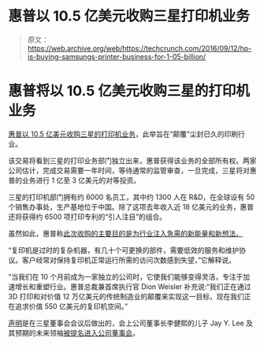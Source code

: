 # 惠普以 10.5 亿美元收购三星打印机业务

> 原文：<https://web.archive.org/web/https://techcrunch.com/2016/09/12/hp-is-buying-samsungs-printer-business-for-1-05-billion/>

# 惠普将以 10.5 亿美元收购三星的打印机业务

[惠普以 10.5 亿美元收购三星的打印机业务](https://web.archive.org/web/20230306111539/http://www8.hp.com/us/en/hp-news/press-release.html?id=2331041#.V9Z3eJMrJ3k)，此举旨在“颠覆”尘封已久的印刷行业。

该交易将看到三星的打印业务部门独立出来，惠普获得该业务的全部所有权。两家公司估计，完成交易需要一年时间，等待通常的监管审查，一旦完成，三星将对惠普的业务进行 1 亿至 3 亿美元的对等投资。

三星的打印机部门拥有约 6000 名员工，其中约 1300 人在 R&D，在全球设有 50 个销售办事处，生产基地位于中国。除了这项去年收入近 18 亿美元的业务，惠普还将获得约 6500 项打印专利的“引人注目”的组合。

虽然如此，惠普称[此次收购的主要目的是为行业注入急需的新能量和新想法。](https://web.archive.org/web/20230306111539/http://www8.hp.com/us/en/hp-news/press-release.html?id=2331041#.V9Z3eJMrJ3k)

“复印机是过时的复杂机器，有几十个可更换的部件，需要低效的服务和维护协议。客户经常对保持复印机正常运行所需的访问次数感到失望，”它解释说。

“当我们在 10 个月前成为一家独立的公司时，它使我们能够变得灵活，专注于加速增长和重塑行业。惠普总裁兼首席执行官 Dion Weisler 补充说:“我们正在通过 3D 打印和对价值 12 万亿美元的传统制造业的颠覆来实现这一目标，现在我们正在追求价值 550 亿美元的复印机空间。”

[声明](https://web.archive.org/web/20230306111539/https://news.samsung.com/global/samsung-electronics-announces-divestment-of-printing-business-unit-and-nomination-of-jay-y-lee-to-the-board-of-directors)是在三星董事会会议后做出的，会上公司董事长李健熙的儿子 Jay Y. Lee 及其预期的未来领袖[被提名进入公司董事会](https://web.archive.org/web/20230306111539/https://techcrunch.com/2016/09/12/samsungs-heir-apparent-to-take-a-company-board-seat/)。